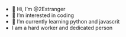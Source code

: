 - 👋 Hi, I’m @2Estranger
- 👀 I’m interested in coding
- 🌱 I’m currently learning python and javascrit 
- I am a hard worker and dedicated person


<!---
2Estranger/2Estranger is a ✨ special ✨ repository because its `README.md` (this file) appears on your GitHub profile.
You can click the Preview link to take a look at your changes.
--->
